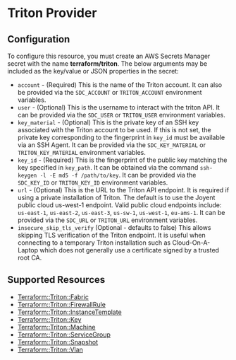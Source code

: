 # Triton Provider

## Configuration

To configure this resource, you must create an AWS Secrets Manager secret with the name **terraform/triton**. The below arguments may be included as the key/value or JSON properties in the secret:

* `account` - (Required) This is the name of the Triton account. It can also be
provided via the `SDC_ACCOUNT` or `TRITON_ACCOUNT` environment variables.
* `user` - (Optional) This is the username to interact with the triton API. It
can be provided via the `SDC_USER` or `TRITON_USER` environment variables.
* `key_material` - (Optional) This is the private key of an SSH key associated
with the Triton account to be used. If this is not set, the private key corresponding
to the fingerprint in `key_id` must be available via an SSH Agent. It can be provided
via the `SDC_KEY_MATERIAL` or `TRITON_KEY_MATERIAL` environment variables.
* `key_id` - (Required) This is the fingerprint of the public key matching the key
specified in `key_path`. It can be obtained via the command `ssh-keygen -l -E md5 -f /path/to/key`.
It can be provided via the `SDC_KEY_ID` or `TRITON_KEY_ID` environment variables.
* `url` - (Optional) This is the URL to the Triton API endpoint. It is required
if using a private installation of Triton. The default is to use the Joyent public
cloud us-west-1 endpoint. Valid public cloud endpoints include: `us-east-1`, `us-east-2`,
`us-east-3`, `us-sw-1`, `us-west-1`, `eu-ams-1`. It can be provided
via the `SDC_URL` or `TRITON_URL` environment variables.
* `insecure_skip_tls_verify` (Optional - defaults to false) This allows skipping
TLS verification of the Triton endpoint. It is useful when connecting to a temporary
Triton installation such as Cloud-On-A-Laptop which does not generally use a certificate
signed by a trusted root CA.


## Supported Resources

* [Terraform::Triton::Fabric](docs/providers/triton/Fabric.md)
* [Terraform::Triton::FirewallRule](docs/providers/triton/FirewallRule.md)
* [Terraform::Triton::InstanceTemplate](docs/providers/triton/InstanceTemplate.md)
* [Terraform::Triton::Key](docs/providers/triton/Key.md)
* [Terraform::Triton::Machine](docs/providers/triton/Machine.md)
* [Terraform::Triton::ServiceGroup](docs/providers/triton/ServiceGroup.md)
* [Terraform::Triton::Snapshot](docs/providers/triton/Snapshot.md)
* [Terraform::Triton::Vlan](docs/providers/triton/Vlan.md)